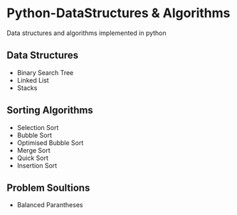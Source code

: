 # Python-DataStructures & Algorithms
Data structures and algorithms implemented in python

## Data Structures

* Binary Search Tree
* Linked List
* Stacks

## Sorting Algorithms

* Selection Sort
* Bubble Sort
* Optimised Bubble Sort
* Merge Sort
* Quick Sort
* Insertion Sort

## Problem Soultions

* Balanced Parantheses

